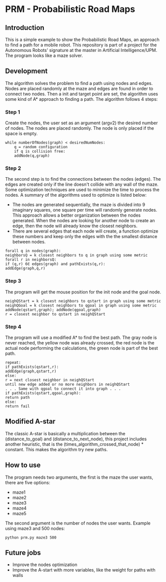 # PRM - Probabilistic Road Maps

## Introduction

This is a simple example to show the Probabilistic Road Maps, an approach to find a path for a mobile robot.
This repository is part of a project for the Autonomous Robots' signature at the master in Artificial Intelligence/UPM. 
The program looks like a maze solver. 

## Development

The algorithm solves the problem to find a path using nodes and edges. Nodes are placed randomly at the maze and edges are found
in order to connect two nodes. Then a init and target point are set, the algorithm uses some kind of A* approach to finding a path.
The algorithm follows 4 steps:

### Step 1

Create the nodes, the user set as an argument (argv2) the desired number of nodes. The nodes are placed randomly. The node is
only placed if the space is empty.

```
while numberOfNodes(graph) < desiredNumNodes:
    q = random configuration
    if q is collision free:
    addNode(q,graph)
```

### Step 2

The second step is to find the connections between the nodes (edges). The edges are created only if the line doesn't collide with
any wall of the maze. Some optimization techniques are used to minimize the time to process the nodes. A summary of the 
algorithms used to optimize is listed below:

* The nodes are generated sequentially, the maze is divided into 9 imaginary squares, one square per time will randomly
generate nodes. This approach allows a better organization between the nodes generated. When the nodes are looking for another node
to create an edge, then the node will already know the closest neighbors.
* There are several edges that each node will create, a function optimize these numbers and keep only the edges with the
the smallest distance between nodes.

```
forall q in nodes(graph):
neighborsQ = k closest neighbors to q in graph using some metric
forall r in neighborsQ:
if (q,r) 6∈ edges(graph) and pathExists(q,r):
addEdge(graph,q,r)
```

### Step 3

The program will get the mouse position for the init node and the goal node.

```
neighQStart = k closest neighbors to qstart in graph using some metric
neighQGoal = k closest neighbors to qgoal in graph using some metric
addNode(qstart,graph); addNode(qgoal,graph)
r = closest neighbor to qstart in neighQStart
```

### Step 4

The program will use a modified A* to find the best path. The gray node is never reached, the yellow node was already crossed,
the red node is the actual node performing the calculations, the green node is part of the best path.

```
repeat:
if pathExists(qstart,r):
addEdge(graph,qstart,r)
else:
r = next closest neighbor in neighQStart
until new edge added or no more neighbors in neighQStart
. . . Same with qgoal to connect it into graph . . .
if pathExists(qstart,qgoal,graph):
return path
else:
return fail
```

## Modified A-star

The classic A-star is basically a multiplication between the (distance_to_goal) and (distance_to_next_node), this project includes another heuristic, that is the (times_algorithm_crossed_that_node) * constant. This makes the algorithm try new paths.

## How to use

The program needs two arguments, the first is the maze the user wants, there are five options:

* maze1
* maze2
* maze3
* maze4
* maze5

The second argument is the number of nodes the user wants. Example using maze3 and 500 nodes:

```
python prm.py maze3 500
```

## Future jobs

* Improve the nodes optimization
* Improve the A-start with more variables, like the weight for paths with walls



